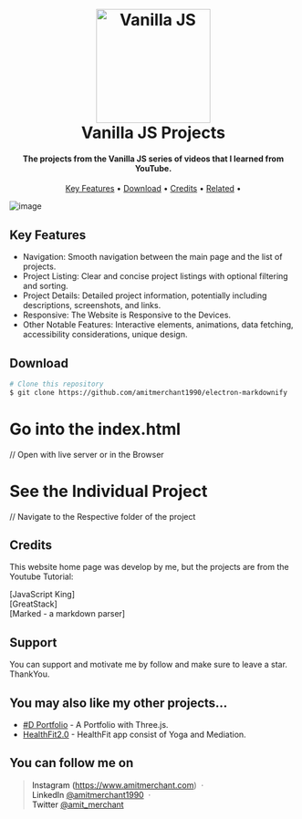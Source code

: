 
<h1 align="center">
  <br>
  <a href="https://avatarn03.github.io/Vanilla-JS-Projects/"><img src="https://imgs.search.brave.com/gmRHV2B0saxCCE2KPlLGN-88NrfHJXoqCSPGTkUiL3o/rs:fit:860:0:0:0/g:ce/aHR0cHM6Ly9ibG9n/LmxvZ3JvY2tldC5j/b20vd3AtY29udGVu/dC91cGxvYWRzLzIw/MjQvMDMvYnVpbGQt/aW1hZ2UtY2Fyb3Vz/ZWwtc2NyYXRjaC12/YW5pbGxhLWphdmFz/Y3JpcHQucG5n" alt="Vanilla JS" width="200"></a>
  <br>
  Vanilla JS Projects
  <br>
</h1>

<h4 align="center">The projects from the Vanilla JS series of videos that I learned from YouTube. </h4>


<p align="center">
  <a href="#key-features">Key Features</a> •
  <a href="#download">Download</a> •
  <a href="#credits">Credits</a> •
  <a href="#related">Related</a> •
  
</p>

![image](https://github.com/user-attachments/assets/138b49e2-3a10-4b07-b0c1-0254851fe5fc)


## Key Features
* Navigation: Smooth navigation between the main page and the list of projects.
* Project Listing: Clear and concise project listings with optional filtering and sorting.
* Project Details: Detailed project information, potentially including descriptions, screenshots, and links.
* Responsive: The Website is Responsive to the Devices.
* Other Notable Features: Interactive elements, animations, data fetching, accessibility considerations, unique design.



## Download

```bash
# Clone this repository
$ git clone https://github.com/amitmerchant1990/electron-markdownify
```
# Go into the index.html
// Open with live server or in the Browser

# See the Individual Project
// Navigate to the Respective folder of the project




## Credits

This website home page was develop by me, but the projects are from the Youtube Tutorial:

<a>[JavaScript King]</a><br>
<a>[GreatStack]</a><br>
<a>[Marked - a markdown parser]</a><br>



## Support

You can support and motivate me by follow and make sure to leave a star. ThankYou.


## You may also like my other projects...

- [#D Portfolio](https://github.com/amitmerchant1990/pomolectron) - A Portfolio with Three.js.
- [HealthFit2.0](https://github.com/amitmerchant1990/correo) - HealthFit app consist of Yoga and Mediation.


## You can follow me on 

> <a>Instagram (https://www.amitmerchant.com) &nbsp;&middot;&nbsp;</a><br>
> <a>LinkedIn [@amitmerchant1990](https://github.com/amitmerchant1990) &nbsp;&middot;&nbsp;</a><br>
> <a>Twitter [@amit_merchant](https://twitter.com/amit_merchant)</a><br>

